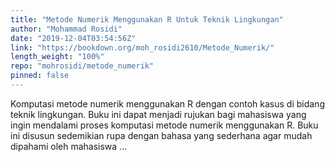 ```yaml
---
title: "Metode Numerik Menggunakan R Untuk Teknik Lingkungan"
author: "Mohammad Rosidi"
date: "2019-12-04T03:54:56Z"
link: "https://bookdown.org/moh_rosidi2610/Metode_Numerik/"
length_weight: "100%"
repo: "mohrosidi/metode_numerik"
pinned: false
---
```


Komputasi metode numerik menggunakan R dengan contoh kasus di bidang teknik lingkungan. Buku ini dapat menjadi rujukan bagi mahasiswa yang ingin mendalami proses komputasi metode numerik menggunakan R. Buku ini disusun sedemikian rupa dengan bahasa yang sederhana agar mudah dipahami oleh mahasiswa ...

